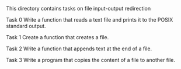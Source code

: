 This directory contains tasks on file input-output redirection

Task 0
Write a function that reads a text file and prints it to the POSIX standard output.

Task 1
Create a function that creates a file.

Task 2
Write a function that appends text at the end of a file.

Task 3
Write a program that copies the content of a file to another file.
